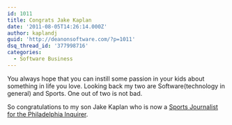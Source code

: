 ```yaml
---
id: 1011
title: Congrats Jake Kaplan
date: '2011-08-05T14:26:14.000Z'
author: kaplandj
guid: 'http://deanonsoftware.com/?p=1011'
dsq_thread_id: '377998716'
categories:
  - Software Business
---
```

You always hope that you can instill some passion in your kids about something in life you love. Looking back my two are Software(technology in general) and Sports. One out of two is not bad.

So congratulations to my son Jake Kaplan who is now a [Sports Journalist for the Philadelphia Inquirer](http://www.philly.com/philly/sports/colleges/penn_state/20110805_Reports__Kevin_Newsome_leaves_Penn_State_football_program.html).
